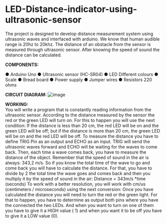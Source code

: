 # LED-Distance-indicator-using-ultrasonic-sensor
The project is designed to develop distance measurement system using ultrasonic waves and interfaced with arduino. We know that human audible range is 20hz to 20khz. The distance of an obstacle from the sensor is measured through ultrasonic sensor. After knowing the speed of sound the distance can be calculated.


**COMPONENTS:**

●	Arduino Uno
●	Ultrasonic sensor (HC-SR04)
●	LED Different colours
●	Scale
●	Bread board
●	Power supply
●	Jumper  wires
●	Resistors 220 ohms

**CIRCUIT DIAGRAM:**
![image](https://github.com/syam37/LED-Distance-indicator-using-ultrasonic-sensor/assets/66241030/536db242-fa0f-4761-9342-cd07ed82d714)




**WORKING:**                                                                                                              
You will write a program that is constantly reading information from the ultrasonic sensor. According to the distance measured by the sensor the red or the green LED will turn on.
For this to happen you will use the next condition: If the distance is less than 20 cm, the red LED will be on and the green LED will be off; but if the distance is more than 20 cm, the green LED will be on and the red LED will be off.
To measure the distance you have to define TRIG Pin as an output and ECHO as an input. TRIG will send the ultrasonic waves forward and ECHO will be waiting for the waves to come back.
Then, each time a wave comes back, you have to measure the distance of the object. Remember that the speed of sound in the air is always: 343,2 m/s.
So if you know the total time of the wave to go and come back you will have to calculate the distance. For that, you have to divide by 2 the total time the wave goes and comes back and then you multiply it by the speed of sound in the air:
Distance = 343m/s *time (seconds)
To work with a better resolution, you will work with cm/us (centimeters / microseconds) using the next conversion:
Once you have calculated the distance you will need to turn the red or the green light. For that to happen, you have to determine as output both pins where you have the connected the two LEDs. And when you want to turn on one of them you have to give it a HIGH value ( 1) and when you want it to be off you have to give it a LOW value (0).                                                                                                    

